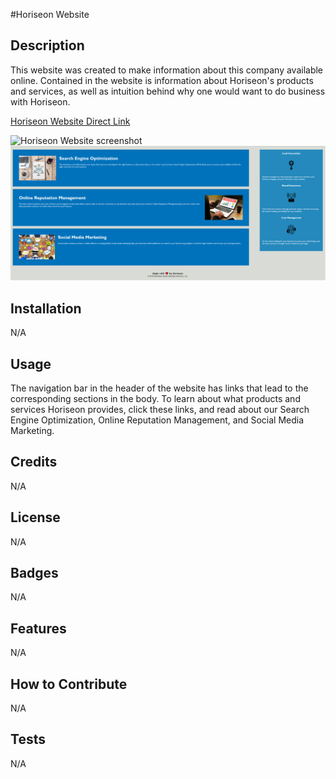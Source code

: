 #Horiseon Website

## Description

This website was created to make information about this company available online. Contained in the website is information about Horiseon's products and services, as well as intuition behind why one would want to do business with Horiseon.

[Horiseon Website Direct Link](https://leex3683.github.io/Horiseon_Website/)

![Horiseon Website screenshot](https://github.com/leex3683/Horiseon_Website/blob/main/assets/images/ScreenShot1.png)
![Horiseon Website screenshot](https://github.com/leex3683/Horiseon_Website/blob/main/assets/images/ScreenShot2.png)
## Installation

N/A

## Usage

The navigation bar in the header of the website has links that lead to the corresponding sections in the body.  To learn about what products and services Horiseon provides, click these links, and read about our Search Engine Optimization, Online Reputation Management, and Social Media Marketing.  

## Credits

N/A

## License

N/A

## Badges

N/A

## Features

N/A

## How to Contribute

N/A

## Tests

N/A
